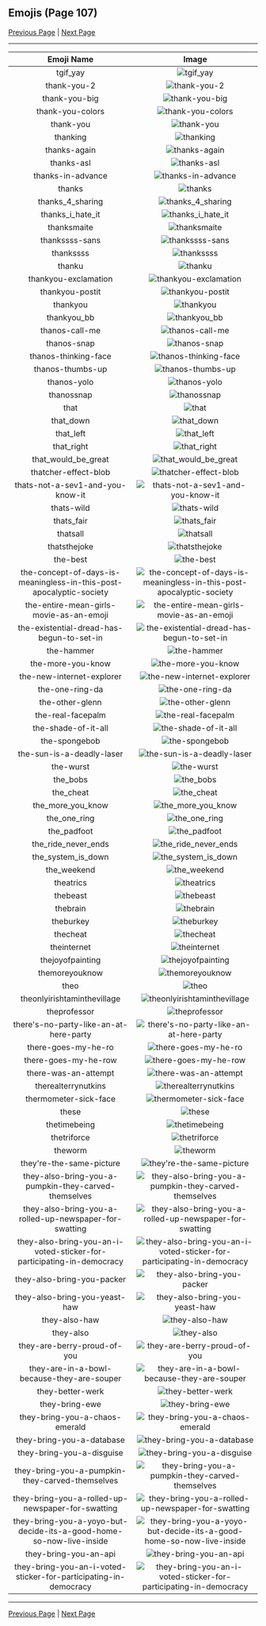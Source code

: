 
## Emojis (Page 107)

[Previous Page](/docs/hc/page-t-0106.md)
  | [Next Page](/docs/hc/page-t-0108.md)

<hr />

|Emoji Name|Image|
| :-: | :-: |
|tgif_yay| ![tgif_yay](/emojis/hc/tgif_yay.gif)|
|thank-you-2| ![thank-you-2](/emojis/hc/thank-you-2.png)|
|thank-you-big| ![thank-you-big](/emojis/hc/thank-you-big.png)|
|thank-you-colors| ![thank-you-colors](/emojis/hc/thank-you-colors.png)|
|thank-you| ![thank-you](/emojis/hc/thank-you.png)|
|thanking| ![thanking](/emojis/hc/thanking.png)|
|thanks-again| ![thanks-again](/emojis/hc/thanks-again.png)|
|thanks-asl| ![thanks-asl](/emojis/hc/thanks-asl.png)|
|thanks-in-advance| ![thanks-in-advance](/emojis/hc/thanks-in-advance.gif)|
|thanks| ![thanks](/emojis/hc/thanks.gif)|
|thanks_4_sharing| ![thanks_4_sharing](/emojis/hc/thanks_4_sharing.jpg)|
|thanks_i_hate_it| ![thanks_i_hate_it](/emojis/hc/thanks_i_hate_it.jpg)|
|thanksmaite| ![thanksmaite](/emojis/hc/thanksmaite.png)|
|thankssss-sans| ![thankssss-sans](/emojis/hc/thankssss-sans.png)|
|thankssss| ![thankssss](/emojis/hc/thankssss.png)|
|thanku| ![thanku](/emojis/hc/thanku.png)|
|thankyou-exclamation| ![thankyou-exclamation](/emojis/hc/thankyou-exclamation.png)|
|thankyou-postit| ![thankyou-postit](/emojis/hc/thankyou-postit.png)|
|thankyou| ![thankyou](/emojis/hc/thankyou.png)|
|thankyou_bb| ![thankyou_bb](/emojis/hc/thankyou_bb.gif)|
|thanos-call-me| ![thanos-call-me](/emojis/hc/thanos-call-me.png)|
|thanos-snap| ![thanos-snap](/emojis/hc/thanos-snap.gif)|
|thanos-thinking-face| ![thanos-thinking-face](/emojis/hc/thanos-thinking-face.png)|
|thanos-thumbs-up| ![thanos-thumbs-up](/emojis/hc/thanos-thumbs-up.gif)|
|thanos-yolo| ![thanos-yolo](/emojis/hc/thanos-yolo.png)|
|thanossnap| ![thanossnap](/emojis/hc/thanossnap.gif)|
|that| ![that](/emojis/hc/that.gif)|
|that_down| ![that_down](/emojis/hc/that_down.png)|
|that_left| ![that_left](/emojis/hc/that_left.png)|
|that_right| ![that_right](/emojis/hc/that_right.png)|
|that_would_be_great| ![that_would_be_great](/emojis/hc/that_would_be_great.jpg)|
|thatcher-effect-blob| ![thatcher-effect-blob](/emojis/hc/thatcher-effect-blob.png)|
|thats-not-a-sev1-and-you-know-it| ![thats-not-a-sev1-and-you-know-it](/emojis/hc/thats-not-a-sev1-and-you-know-it.jpg)|
|thats-wild| ![thats-wild](/emojis/hc/thats-wild.gif)|
|thats_fair| ![thats_fair](/emojis/hc/thats_fair.png)|
|thatsall| ![thatsall](/emojis/hc/thatsall.png)|
|thatsthejoke| ![thatsthejoke](/emojis/hc/thatsthejoke.png)|
|the-best| ![the-best](/emojis/hc/the-best.png)|
|the-concept-of-days-is-meaningless-in-this-post-apocalyptic-society| ![the-concept-of-days-is-meaningless-in-this-post-apocalyptic-society](/emojis/hc/the-concept-of-days-is-meaningless-in-this-post-apocalyptic-society.png)|
|the-entire-mean-girls-movie-as-an-emoji| ![the-entire-mean-girls-movie-as-an-emoji](/emojis/hc/the-entire-mean-girls-movie-as-an-emoji.gif)|
|the-existential-dread-has-begun-to-set-in| ![the-existential-dread-has-begun-to-set-in](/emojis/hc/the-existential-dread-has-begun-to-set-in.gif)|
|the-hammer| ![the-hammer](/emojis/hc/the-hammer.png)|
|the-more-you-know| ![the-more-you-know](/emojis/hc/the-more-you-know.png)|
|the-new-internet-explorer| ![the-new-internet-explorer](/emojis/hc/the-new-internet-explorer.png)|
|the-one-ring-da| ![the-one-ring-da](/emojis/hc/the-one-ring-da.png)|
|the-other-glenn| ![the-other-glenn](/emojis/hc/the-other-glenn.png)|
|the-real-facepalm| ![the-real-facepalm](/emojis/hc/the-real-facepalm.png)|
|the-shade-of-it-all| ![the-shade-of-it-all](/emojis/hc/the-shade-of-it-all.gif)|
|the-spongebob| ![the-spongebob](/emojis/hc/the-spongebob.png)|
|the-sun-is-a-deadly-laser| ![the-sun-is-a-deadly-laser](/emojis/hc/the-sun-is-a-deadly-laser.gif)|
|the-wurst| ![the-wurst](/emojis/hc/the-wurst.png)|
|the_bobs| ![the_bobs](/emojis/hc/the_bobs.jpg)|
|the_cheat| ![the_cheat](/emojis/hc/the_cheat.png)|
|the_more_you_know| ![the_more_you_know](/emojis/hc/the_more_you_know.gif)|
|the_one_ring| ![the_one_ring](/emojis/hc/the_one_ring.png)|
|the_padfoot| ![the_padfoot](/emojis/hc/the_padfoot.png)|
|the_ride_never_ends| ![the_ride_never_ends](/emojis/hc/the_ride_never_ends.png)|
|the_system_is_down| ![the_system_is_down](/emojis/hc/the_system_is_down.gif)|
|the_weekend| ![the_weekend](/emojis/hc/the_weekend.png)|
|theatrics| ![theatrics](/emojis/hc/theatrics.jpg)|
|thebeast| ![thebeast](/emojis/hc/thebeast.png)|
|thebrain| ![thebrain](/emojis/hc/thebrain.png)|
|theburkey| ![theburkey](/emojis/hc/theburkey.gif)|
|thecheat| ![thecheat](/emojis/hc/thecheat.gif)|
|theinternet| ![theinternet](/emojis/hc/theinternet.png)|
|thejoyofpainting| ![thejoyofpainting](/emojis/hc/thejoyofpainting.jpg)|
|themoreyouknow| ![themoreyouknow](/emojis/hc/themoreyouknow.jpg)|
|theo| ![theo](/emojis/hc/theo.gif)|
|theonlyirishtaminthevillage| ![theonlyirishtaminthevillage](/emojis/hc/theonlyirishtaminthevillage.png)|
|theprofessor| ![theprofessor](/emojis/hc/theprofessor.png)|
|there's-no-party-like-an-at-here-party| ![there's-no-party-like-an-at-here-party](/emojis/hc/there's-no-party-like-an-at-here-party.gif)|
|there-goes-my-he-ro| ![there-goes-my-he-ro](/emojis/hc/there-goes-my-he-ro.gif)|
|there-goes-my-he-row| ![there-goes-my-he-row](/emojis/hc/there-goes-my-he-row.gif)|
|there-was-an-attempt| ![there-was-an-attempt](/emojis/hc/there-was-an-attempt.png)|
|therealterrynutkins| ![therealterrynutkins](/emojis/hc/therealterrynutkins.png)|
|thermometer-sick-face| ![thermometer-sick-face](/emojis/hc/thermometer-sick-face.gif)|
|these| ![these](/emojis/hc/these.png)|
|thetimebeing| ![thetimebeing](/emojis/hc/thetimebeing.jpg)|
|thetriforce| ![thetriforce](/emojis/hc/thetriforce.png)|
|theworm| ![theworm](/emojis/hc/theworm.gif)|
|they're-the-same-picture| ![they're-the-same-picture](/emojis/hc/they're-the-same-picture.jpg)|
|they-also-bring-you-a-pumpkin-they-carved-themselves| ![they-also-bring-you-a-pumpkin-they-carved-themselves](/emojis/hc/they-also-bring-you-a-pumpkin-they-carved-themselves.png)|
|they-also-bring-you-a-rolled-up-newspaper-for-swatting| ![they-also-bring-you-a-rolled-up-newspaper-for-swatting](/emojis/hc/they-also-bring-you-a-rolled-up-newspaper-for-swatting.png)|
|they-also-bring-you-an-i-voted-sticker-for-participating-in-democracy| ![they-also-bring-you-an-i-voted-sticker-for-participating-in-democracy](/emojis/hc/they-also-bring-you-an-i-voted-sticker-for-participating-in-democracy.png)|
|they-also-bring-you-packer| ![they-also-bring-you-packer](/emojis/hc/they-also-bring-you-packer.png)|
|they-also-bring-you-yeast-haw| ![they-also-bring-you-yeast-haw](/emojis/hc/they-also-bring-you-yeast-haw.png)|
|they-also-haw| ![they-also-haw](/emojis/hc/they-also-haw.png)|
|they-also| ![they-also](/emojis/hc/they-also.png)|
|they-are-berry-proud-of-you| ![they-are-berry-proud-of-you](/emojis/hc/they-are-berry-proud-of-you.png)|
|they-are-in-a-bowl-because-they-are-souper| ![they-are-in-a-bowl-because-they-are-souper](/emojis/hc/they-are-in-a-bowl-because-they-are-souper.png)|
|they-better-werk| ![they-better-werk](/emojis/hc/they-better-werk.png)|
|they-bring-ewe| ![they-bring-ewe](/emojis/hc/they-bring-ewe.png)|
|they-bring-you-a-chaos-emerald| ![they-bring-you-a-chaos-emerald](/emojis/hc/they-bring-you-a-chaos-emerald.png)|
|they-bring-you-a-database| ![they-bring-you-a-database](/emojis/hc/they-bring-you-a-database.png)|
|they-bring-you-a-disguise| ![they-bring-you-a-disguise](/emojis/hc/they-bring-you-a-disguise.png)|
|they-bring-you-a-pumpkin-they-carved-themselves| ![they-bring-you-a-pumpkin-they-carved-themselves](/emojis/hc/they-bring-you-a-pumpkin-they-carved-themselves.png)|
|they-bring-you-a-rolled-up-newspaper-for-swatting| ![they-bring-you-a-rolled-up-newspaper-for-swatting](/emojis/hc/they-bring-you-a-rolled-up-newspaper-for-swatting.png)|
|they-bring-you-a-yoyo-but-decide-its-a-good-home-so-now-live-inside| ![they-bring-you-a-yoyo-but-decide-its-a-good-home-so-now-live-inside](/emojis/hc/they-bring-you-a-yoyo-but-decide-its-a-good-home-so-now-live-inside.png)|
|they-bring-you-an-api| ![they-bring-you-an-api](/emojis/hc/they-bring-you-an-api.png)|
|they-bring-you-an-i-voted-sticker-for-participating-in-democracy| ![they-bring-you-an-i-voted-sticker-for-participating-in-democracy](/emojis/hc/they-bring-you-an-i-voted-sticker-for-participating-in-democracy.png)|

<hr/>

[Previous Page](/docs/hc/page-t-0106.md)
  | [Next Page](/docs/hc/page-t-0108.md)